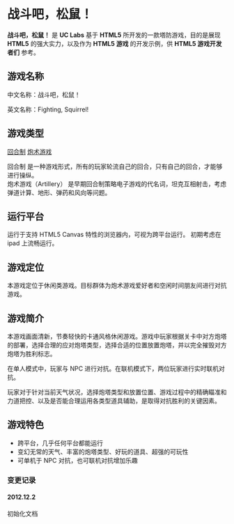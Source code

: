战斗吧，松鼠！
===========

__战斗吧，松鼠！__ 是 __UC Labs__ 基于 __HTML5__ 所开发的一款塔防游戏，目的是展现 __HTML5__ 的强大实力，以及作为 __HTML5 游戏__ 的开发示例，供 __HTML5 游戏开发者们__ 参考。

## 游戏名称

中文名称：战斗吧，松鼠！

英文名称：Fighting, Squirrel!

## 游戏类型

[回合制](http://zh.wikipedia.org/wiki/%E5%9B%9E%E5%90%88%E5%88%B6%E7%AD%96%E7%95%A5%E6%B8%B8%E6%88%8F) [炮术游戏](http://zh.wikipedia.org/wiki/%E7%82%AE%E6%9C%AF%E6%B8%B8%E6%88%8F)

<div class="alert alert-info">
回合制 是一种游戏形式，所有的玩家轮流自己的回合，只有自己的回合，才能够进行操纵。
</div>

<div class="alert alert-info">
炮术游戏（Artillery） 是早期回合制策略电子游戏的代名词，坦克互相射击，考虑弹道计算、地形、弹药和风向等问题。
</div>

## 运行平台

运行于支持 HTML5 Canvas 特性的浏览器内，可视为跨平台运行。
初期考虑在 ipad 上流畅运行。

## 游戏定位

本游戏定位于休闲类游戏。目标群体为炮术游戏爱好者和空闲时间朋友间进行对抗游戏。

## 游戏简介

本游戏画面清新，节奏轻快的卡通风格休闲游戏。游戏中玩家根据关卡中对方炮塔的部署，选择合理的应对炮塔类型，选择合适的位置放置炮塔，并以完全摧毁对方炮塔为胜利标志。

在单人模式中，玩家与 NPC 进行对抗。在联机模式下，两位玩家进行实时联机对抗。

玩家对于针对当前天气状况，选择炮塔类型和放置位置、游戏过程中的精确瞄准和力道把控、以及是否能合理运用各类型道具辅助，是取得对抗胜利的关键因素。

## 游戏特色

* 跨平台，几乎任何平台都能运行
* 变幻无常的天气、丰富的炮塔类型、好玩的道具、超强的可玩性
* 可单机于 NPC 对抗，也可联机对抗增加乐趣


### 变更记录

#### 2012.12.2
初始化文档